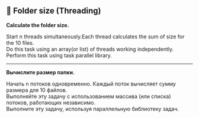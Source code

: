 ## :open_file_folder: Folder size (Threading)

**Calculate the folder size.**

Start n threads simultaneously.Each thread calculates the sum of size for the 10 files.  
Do this task using an array(or list) of threads working independently.  
Perform this task using task parallel library.

<hr/>

**Вычислите размер папки.**

Начать n потоков одновременно. Каждый поток вычисляет сумму размера для 10 файлов.  
Выполняйте эту задачу с использованием массива (или списка) потоков, работающих независимо.  
Выполните эту задачу, используя параллельную библиотеку задач.

